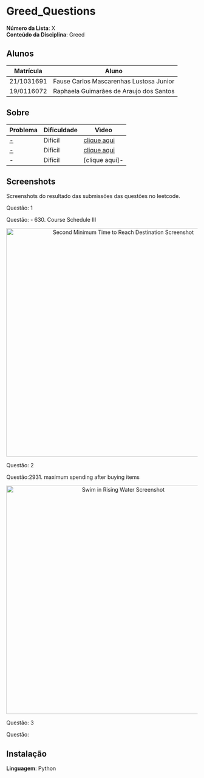 # Greed_Questions

**Número da Lista**: X<br>
**Conteúdo da Disciplina**: Greed<br>

## Alunos
|Matrícula | Aluno |
| -- | -- |
| 21/1031691  |  Fause Carlos Mascarenhas Lustosa Junior |
| 19/0116072  |  Raphaela Guimarães de Araujo dos Santos |

## Sobre 

|Problema | Dificuldade |Vìdeo |
| -- | -- |-- |
| [-](-) |  Difícil|[clique aqui](-) |
| [-](-) |  Difícil|[clique aqui](-) |
| - |  Difícil|[clique aqui]- |


## Screenshots
Screenshots do resultado das submissões das questões no leetcode.

Questão: 1


Questão: - 630. Course Schedule III
<div align="center">
    <img src="/Greed_Questions/Course Schedule III/Schedule.png" alt="Second Minimum Time to Reach Destination Screenshot" width="600">
</div>


Questão: 2


Questão:2931. maximum spending after buying items
<div align="center">
    <img src="/Greed_Questions/maximum-spending-after-buying-items/maximumSpending.png" alt="Swim in Rising Water Screenshot" width="600">
</div>


Questão: 3


Questão: 

## Instalação 
**Linguagem**: Python<br>




